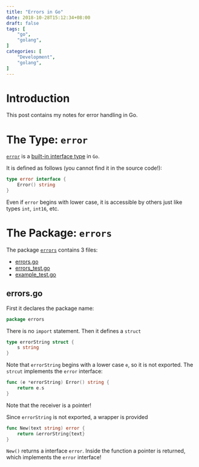 ```yaml
---
title: "Errors in Go"
date: 2018-10-28T15:12:34+08:00
draft: false
tags: [
    "go",
    "golang",
]
categories: [
    "Development",
    "golang",
]
---
```


# Introduction
This post contains my notes for error handling in Go.

# The Type: `error`
[`error`][1] is a [built-in interface type][2] in `Go`.

It is defined as follows (you cannot find it in the source code!):

```go
type error interface {
    Error() string
}
```

Even if `error` begins with lower case, it is accessible
by others just like types `int`, `int16`, etc.

# The Package: `errors`

The package [`errors`][3] contains 3 files:

- [errors.go][4]
- [errors_test.go][5]
- [example_test.go][6]

## errors.go

First it declares the package name:

```go
package errors
```

There is no `import` statement. Then it defines a `struct`

```go
type errorString struct {
    s string
}
```

Note that `errorString` begins with a lower case `e`, so it is not exported.
The `strcut` implements the `error` interface:

```go
func (e *errorString) Error() string {
    return e.s
}
```

Note that the receiver is a pointer!

Since `errorString` is not exported, a wrapper is provided

```go
func New(text string) error {
    return &errorString{text}
}
```

`New()` returns a interface `error`. Inside the function a pointer
is returned, which implements the `error` interface!




[6]: https://github.com/golang/go/blob/master/src/errors/errors.go
[5]: https://github.com/golang/go/blob/master/src/errors/errors.go
[4]: https://github.com/golang/go/blob/master/src/errors/errors.go
[3]: https://github.com/golang/go/tree/master/src/errors
[2]: https://blog.golang.org/error-handling-and-go
[1]: https://golang.org/ref/spec#Predeclared_identifiers

